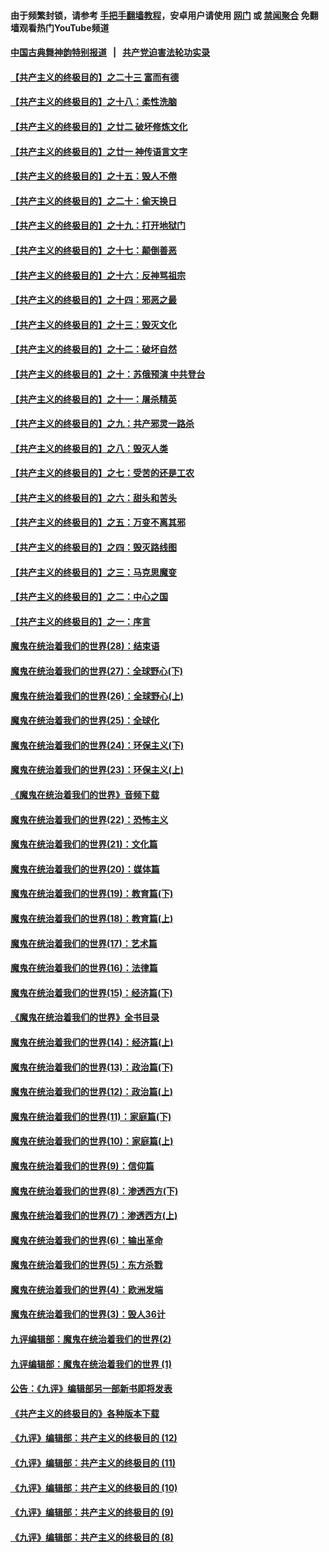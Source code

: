 #### 由于频繁封锁，请参考 [手把手翻墙教程](https://github.com/gfw-breaker/guides/wiki/)，安卓用户请使用 [网门](https://github.com/gfw-breaker/bn-android/blob/master/ogate.md?t=05290335) 或 [禁闻聚合](https://github.com/gfw-breaker/bn-android) 免翻墙观看热门YouTube频道 

#### [中国古典舞神韵特别报道](https://github.com/gfw-breaker/mh-news/blob/master/shenyun.md?t=05290335) &nbsp;&nbsp;|&nbsp;&nbsp; [共产党迫害法轮功实录](https://github.com/gfw-breaker/mh-news/blob/master/README.md?t=05290335)  

#### [【共产主义的终极目的】之二十三 富而有德](../pages/nsc422/n11283598.md?t=05290335) 

#### [【共产主义的终极目的】之十八：柔性洗脑](../pages/nsc422/n11199994.md?t=05290335) 

#### [【共产主义的终极目的】之廿二 破坏修炼文化](../pages/nsc422/n11245728.md?t=05290335) 

#### [【共产主义的终极目的】之廿一 神传语言文字](../pages/nsc422/n11263265.md?t=05290335) 

#### [【共产主义的终极目的】之十五：毁人不倦](../pages/nsc422/n11166792.md?t=05290335) 

#### [【共产主义的终极目的】之二十：偷天换日](../pages/nsc422/n11238846.md?t=05290335) 

#### [【共产主义的终极目的】之十九：打开地狱门](../pages/nsc422/n11206376.md?t=05290335) 

#### [【共产主义的终极目的】之十七：颠倒善恶](../pages/nsc422/n11179782.md?t=05290335) 

#### [【共产主义的终极目的】之十六：反神骂祖宗](../pages/nsc422/n11166798.md?t=05290335) 

#### [【共产主义的终极目的】之十四：邪恶之最](../pages/nsc422/n11150249.md?t=05290335) 

#### [【共产主义的终极目的】之十三：毁灭文化](../pages/nsc422/n11135227.md?t=05290335) 

#### [【共产主义的终极目的】之十二：破坏自然](../pages/nsc422/n11135214.md?t=05290335) 

#### [【共产主义的终极目的】之十：苏俄预演 中共登台](../pages/nsc422/n11118424.md?t=05290335) 

#### [【共产主义的终极目的】之十一：屠杀精英](../pages/nsc422/n11118442.md?t=05290335) 

#### [【共产主义的终极目的】之九：共产邪灵一路杀](../pages/nsc422/n11114139.md?t=05290335) 

#### [【共产主义的终极目的】之八：毁灭人类](../pages/nsc422/n11108503.md?t=05290335) 

#### [【共产主义的终极目的】之七：受苦的还是工农](../pages/nsc422/n11101809.md?t=05290335) 

#### [【共产主义的终极目的】之六：甜头和苦头](../pages/nsc422/n11096971.md?t=05290335) 

#### [【共产主义的终极目的】之五：万变不离其邪](../pages/nsc422/n11091285.md?t=05290335) 

#### [【共产主义的终极目的】之四：毁灭路线图](../pages/nsc422/n11086284.md?t=05290335) 

#### [【共产主义的终极目的】之三：马克思魔变](../pages/nsc422/n11061941.md?t=05290335) 

#### [【共产主义的终极目的】之二：中心之国](../pages/nsc422/n11047728.md?t=05290335) 

#### [【共产主义的终极目的】之一：序言](../pages/nsc422/n11086077.md?t=05290335) 

#### [魔鬼在统治着我们的世界(28)：结束语](../pages/nsc422/n10936246.md?t=05290335) 

#### [魔鬼在统治着我们的世界(27)：全球野心(下)](../pages/nsc422/n10928319.md?t=05290335) 

#### [魔鬼在统治着我们的世界(26)：全球野心(上)](../pages/nsc422/n10900318.md?t=05290335) 

#### [魔鬼在统治着我们的世界(25)：全球化](../pages/nsc422/n10788205.md?t=05290335) 

#### [魔鬼在统治着我们的世界(24)：环保主义(下)](../pages/nsc422/n10695307.md?t=05290335) 

#### [魔鬼在统治着我们的世界(23)：环保主义(上)](../pages/nsc422/n10688613.md?t=05290335) 

#### [《魔鬼在统治着我们的世界》音频下载](../pages/nsc422/n10635553.md?t=05290335) 

#### [魔鬼在统治着我们的世界(22)：恐怖主义](../pages/nsc422/n10614727.md?t=05290335) 

#### [魔鬼在统治着我们的世界(21)：文化篇](../pages/nsc422/n10597706.md?t=05290335) 

#### [魔鬼在统治着我们的世界(20)：媒体篇](../pages/nsc422/n10586579.md?t=05290335) 

#### [魔鬼在统治着我们的世界(19)：教育篇(下)](../pages/nsc422/n10564808.md?t=05290335) 

#### [魔鬼在统治着我们的世界(18)：教育篇(上)](../pages/nsc422/n10526970.md?t=05290335) 

#### [魔鬼在统治着我们的世界(17)：艺术篇](../pages/nsc422/n10499093.md?t=05290335) 

#### [魔鬼在统治着我们的世界(16)：法律篇](../pages/nsc422/n10485969.md?t=05290335) 

#### [魔鬼在统治着我们的世界(15)：经济篇(下)](../pages/nsc422/n10469975.md?t=05290335) 

#### [《魔鬼在统治着我们的世界》全书目录](../pages/nsc422/n10464261.md?t=05290335) 

#### [魔鬼在统治着我们的世界(14)：经济篇(上)](../pages/nsc422/n10457370.md?t=05290335) 

#### [魔鬼在统治着我们的世界(13)：政治篇(下)](../pages/nsc422/n10448270.md?t=05290335) 

#### [魔鬼在统治着我们的世界(12)：政治篇(上)](../pages/nsc422/n10444576.md?t=05290335) 

#### [魔鬼在统治着我们的世界(11)：家庭篇(下)](../pages/nsc422/n10440961.md?t=05290335) 

#### [魔鬼在统治着我们的世界(10)：家庭篇(上)](../pages/nsc422/n10435448.md?t=05290335) 

#### [魔鬼在统治着我们的世界(9)：信仰篇](../pages/nsc422/n10432159.md?t=05290335) 

#### [魔鬼在统治着我们的世界(8)：渗透西方(下)](../pages/nsc422/n10429603.md?t=05290335) 

#### [魔鬼在统治着我们的世界(7)：渗透西方(上)](../pages/nsc422/n10426013.md?t=05290335) 

#### [魔鬼在统治着我们的世界(6)：输出革命](../pages/nsc422/n10421536.md?t=05290335) 

#### [魔鬼在统治着我们的世界(5)：东方杀戮](../pages/nsc422/n10417707.md?t=05290335) 

#### [魔鬼在统治着我们的世界(4)：欧洲发端](../pages/nsc422/n10414890.md?t=05290335) 

#### [魔鬼在统治着我们的世界(3)：毁人36计](../pages/nsc422/n10411583.md?t=05290335) 

#### [九评编辑部：魔鬼在统治着我们的世界(2)](../pages/nsc422/n10410036.md?t=05290335) 

#### [九评编辑部：魔鬼在统治着我们的世界 (1)](../pages/nsc422/n10406825.md?t=05290335) 

#### [公告：《九评》编辑部另一部新书即将发表](../pages/nsc422/n10405104.md?t=05290335) 

#### [《共产主义的终极目的》各种版本下载](../pages/nsc422/n10022138.md?t=05290335) 

#### [《九评》编辑部：共产主义的终极目的 (12)](../pages/nsc422/n9933272.md?t=05290335) 

#### [《九评》编辑部：共产主义的终极目的 (11)](../pages/nsc422/n9924973.md?t=05290335) 

#### [《九评》编辑部：共产主义的终极目的 (10)](../pages/nsc422/n9920883.md?t=05290335) 

#### [《九评》编辑部：共产主义的终极目的 (9)](../pages/nsc422/n9916363.md?t=05290335) 

#### [《九评》编辑部：共产主义的终极目的 (8)](../pages/nsc422/n9912488.md?t=05290335) 


